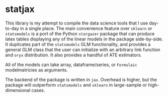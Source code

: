 # statjax

This library is my attempt to compile the data science tools that I use day-to-day in a single place. The main convenience feature over `sklearn` or `statsmodels` is a port of the Python `stargazer` package that can produce latex tables displaying any of the linear models in the package side-by-side. It duplicates part of the `statsmodels` GLM functionality, and provides a general GLM class that the user can initialize with an arbitrary link function and `oryx` distribution. It also provides a handful of ATE estimators. 

All of the models can take array, dataframe/series, or `Formulaic` modelmatricies as arguments. 

The backend of the package is written in `jax`. Overhead is higher, but the package will outperform `statsmodels` and `sklearn` in large-sample or high-dimensional cases. 